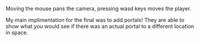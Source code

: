
Moving the mouse pans the camera,
pressing wasd keys moves the player.

My main implimentation for the final was to 
add portals! They are able to show what you 
would see if there was an actual portal to a 
different location in space.

